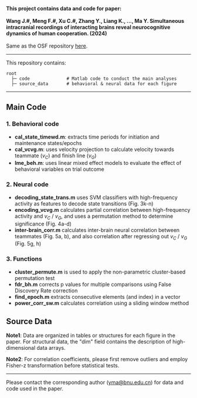**This project contains data and code for paper: <br/> <br/>
Wang J.#, Meng F.#, Xu C.#, Zhang Y., Liang K., ..., Ma Y. Simultaneous intracranial recordings of interacting brains reveal neurocognitive dynamics of human cooperation. (2024)** <br/> <br/>
Same as the OSF repository [here](https://osf.io/cjv9k/).
___
This repository contains:
```
root
  ├─ code              # Matlab code to conduct the main analyses
  ├─ source_data       # behavioral & neural data for each figure
```
___
## Main Code
### 1. Behavioral code
* **cal_state_timewd.m**: extracts time periods for initiation and maintenance states/epochs
* **cal_vcvg.m**: uses velocity projection to calculate velocity towards teammate ($v_C$) and finish line ($v_G$)
* **lme_beh.m**: uses linear mixed effect models to evaluate the effect of behavioral variables on trial outcome

### 2. Neural code
* **decoding_state_trans.m** uses SVM classifiers with high-frequency activity as features to decode state transitions (Fig. 3k-n)
* **encoding_vcvg.m** calculates partial correlation between high-frequency activity and $v_C$ / $v_G$, and uses a permutation method to determine significance (Fig. 4a-d)
* **inter-brain_corr.m** calculates inter-brain neural correlation between teammates (Fig. 5a, b), and also correlation after regressing out $v_C$ / $v_G$ (Fig. 5g, h)

### 3. Functions
* **cluster_permute.m** is used to apply the non-parametric cluster-based permutation test
* **fdr_bh.m** corrects p values for multiple comparisons using False Discovery Rate correction
* **find_epoch.m** extracts consecutive elements (and index) in a vector
* **power_corr_sw.m** calculates correlation using a sliding window method

## Source Data

**Note1**: Data are organized in tables or structures for each figure in the paper. For structural data, the "dim" field contains the description of high-dimensional data arrays. 

**Note2**: For correlation coefficients, please first remove outliers and employ Fisher-z transformation before statistical tests.

___
Please contact the corresponding author (yma@bnu.edu.cn) for data and code used in the paper.
